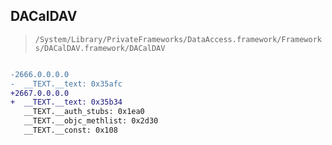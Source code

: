 ## DACalDAV

> `/System/Library/PrivateFrameworks/DataAccess.framework/Frameworks/DACalDAV.framework/DACalDAV`

```diff

-2666.0.0.0.0
-  __TEXT.__text: 0x35afc
+2667.0.0.0.0
+  __TEXT.__text: 0x35b34
   __TEXT.__auth_stubs: 0x1ea0
   __TEXT.__objc_methlist: 0x2d30
   __TEXT.__const: 0x108

```
